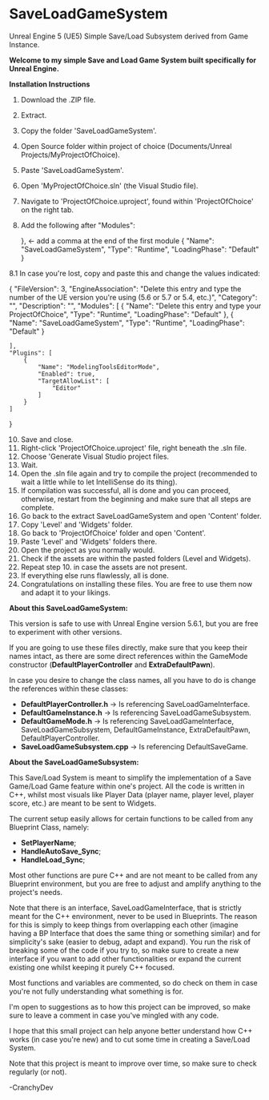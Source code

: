 # SaveLoadGameSystem
Unreal Engine 5 (UE5) Simple Save/Load Subsystem derived from Game Instance.

**Welcome to my simple Save and Load Game System built specifically for Unreal Engine.**

**Installation Instructions**
1. Download the .ZIP file.
2. Extract.
3. Copy the folder 'SaveLoadGameSystem'.
4. Open Source folder within project of choice (Documents/Unreal Projects/MyProjectOfChoice).
5. Paste 'SaveLoadGameSystem'.
6. Open 'MyProjectOfChoice.sln' (the Visual Studio file).
7. Navigate to 'ProjectOfChoice.uproject', found within 'ProjectOfChoice' on the right tab.
8. Add the following after "Modules":
   
    }, <- add a comma at the end of the first module
		{
			"Name": "SaveLoadGameSystem",
			"Type": "Runtime",
			"LoadingPhase": "Default"
		}

8.1 In case you're lost, copy and paste this and change the values indicated:

{
	"FileVersion": 3,
	"EngineAssociation": "Delete this entry and type the number of the UE version you're using (5.6 or 5.7 or 5.4, etc.)",
	"Category": "",
	"Description": "",
	"Modules": [
		{
			"Name": "Delete this entry and type your ProjectOfChoice",
			"Type": "Runtime",
			"LoadingPhase": "Default"
		},
		{
			"Name": "SaveLoadGameSystem",
			"Type": "Runtime",
			"LoadingPhase": "Default"
		}

	],
	"Plugins": [
		{
			"Name": "ModelingToolsEditorMode",
			"Enabled": true,
			"TargetAllowList": [
				"Editor"
			]
		}
	]
}

10. Save and close.
11. Right-click 'ProjectOfChoice.uproject' file, right beneath the .sln file.
12. Choose 'Generate Visual Studio project files.
13. Wait.
14. Open the .sln file again and try to compile the project (recommended to wait a little while to let IntelliSense do its thing).
15. If compilation was successful, all is done and you can proceed, otherwise, restart from the beginning and make sure that all steps are complete.
16. Go back to the extract SaveLoadGameSystem and open 'Content' folder.
17. Copy 'Level' and 'Widgets' folder.
18. Go back to 'ProjectOfChoice' folder and open 'Content'.
16. Paste 'Level' and 'Widgets' folders there.
17. Open the project as you normally would.
18. Check if the assets are within the pasted folders (Level and Widgets).
19. Repeat step 10. in case the assets are not present.
20. If everything else runs flawlessly, all is done.
21. Congratulations on installing these files. You are free to use them now and adapt it to your likings.

**About this SaveLoadGameSystem:**

This version is safe to use with Unreal Engine version 5.6.1, but you are free to experiment with other versions.

If you are going to use these files directly, make sure that you keep their names intact, as there are some direct references within the GameMode constructor (**DefaultPlayerController** and **ExtraDefaultPawn**).

In case you desire to change the class names, all you have to do is change the references within these classes:

- **DefaultPlayerController.h** -> Is referencing SaveLoadGameInterface.
- **DefaultGameInstance.h** -> Is referencing SaveLoadGameSubsystem.
- **DefaultGameMode.h** -> Is referencing SaveLoadGameInterface, SaveLoadGameSubsystem, DefaultGameInstance, ExtraDefaultPawn, DefaultPlayerController.
- **SaveLoadGameSubsystem.cpp** -> Is referencing DefaultSaveGame.

**About the SaveLoadGameSubsystem:**

This Save/Load System is meant to simplify the implementation of a Save Game/Load Game feature within one's project. All the code is written in C++, whilst most visuals like Player Data (player name, player level, player score, etc.) are meant to be sent to Widgets.

The current setup easily allows for certain functions to be called from any Blueprint Class, namely:

- **SetPlayerName**;
- **HandleAutoSave_Sync**;
- **HandleLoad_Sync**;

Most other functions are pure C++ and are not meant to be called from any Blueprint environment, but you are free to adjust and amplify anything to the project's needs.

Note that there is an interface, SaveLoadGameInterface, that is strictly meant for the C++ environment, never to be used in Blueprints. The reason for this is simply to keep things from overlapping each other (imagine having a BP Interface that does the same thing or something similar) and for simplicity's sake (easier to debug, adapt and expand). You run the risk of breaking some of the code if you try to, so make sure to create a new interface if you want to add other functionalities or expand the current existing one whilst keeping it purely C++ focused.

Most functions and variables are commented, so do check on them in case you're not fully understanding what something is for.

I'm open to suggestions as to how this project can be improved, so make sure to leave a comment in case you've mingled with any code.

I hope that this small project can help anyone better understand how C++ works (in case you're new) and to cut some time in creating a Save/Load System.

Note that this project is meant to improve over time, so make sure to check regularly (or not).

-CranchyDev
